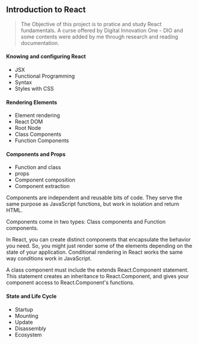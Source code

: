 ## Introduction to React 

> The Objective of this project is to pratice and study React fundamentals.
> A curse offered by Digital Innovation One - DIO and some contents were added by me through research and reading documentation.

#### Knowing and configuring React
- JSX
- Functional Programming
- Syntax
- Styles with CSS

#### Rendering Elements
- Element rendering
- React DOM
- Root Node
- Class Components 
- Function Components

#### Components and Props
- Function and class
- props
- Component composition
- Component extraction

Components are independent and reusable bits of code. They serve the same purpose as JavaScript functions, but work in isolation and return HTML.

Components come in two types: Class components and Function components.

In React, you can create distinct components that encapsulate the behavior you need. So, you might just render some of the elements depending on the state of your application. Conditional rendering in React works the same way conditions work in JavaScript.

A class component must include the extends React.Component statement. This statement creates an inheritance to React.Component, and gives your component access to React.Component's functions.


#### State and Life Cycle
- Startup
- Mounting
- Update
- Disassembly
- Ecosystem


